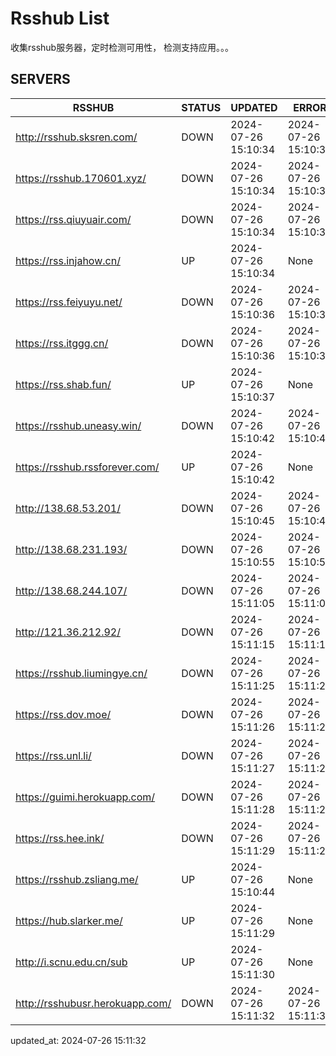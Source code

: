 # Rsshub List

收集rsshub服务器，定时检测可用性， 检测支持应用。。。


## SERVERS

|  RSSHUB   | STATUS  | UPDATED  | ERROR  | TWITTER |  
|  ----  | ----  | ----  | ----  | ---- |  
| http://rsshub.sksren.com/ | DOWN | 2024-07-26 15:10:34 | 2024-07-26 15:10:34 |  
| https://rsshub.170601.xyz/ | DOWN | 2024-07-26 15:10:34 | 2024-07-26 15:10:34 |  
| https://rss.qiuyuair.com/ | DOWN | 2024-07-26 15:10:34 | 2024-07-26 15:10:34 |  
| https://rss.injahow.cn/ | UP | 2024-07-26 15:10:34 | None ||  
| https://rss.feiyuyu.net/ | DOWN | 2024-07-26 15:10:36 | 2024-07-26 15:10:36 |  
| https://rss.itggg.cn/ | DOWN | 2024-07-26 15:10:36 | 2024-07-26 15:10:36 |  
| https://rss.shab.fun/ | UP | 2024-07-26 15:10:37 | None ||  
| https://rsshub.uneasy.win/ | DOWN | 2024-07-26 15:10:42 | 2024-07-26 15:10:42 |  
| https://rsshub.rssforever.com/ | UP | 2024-07-26 15:10:42 | None ||  
| http://138.68.53.201/ | DOWN | 2024-07-26 15:10:45 | 2024-07-26 15:10:45 |  
| http://138.68.231.193/ | DOWN | 2024-07-26 15:10:55 | 2024-07-26 15:10:55 |  
| http://138.68.244.107/ | DOWN | 2024-07-26 15:11:05 | 2024-07-26 15:11:05 |  
| http://121.36.212.92/ | DOWN | 2024-07-26 15:11:15 | 2024-07-26 15:11:15 |  
| https://rsshub.liumingye.cn/ | DOWN | 2024-07-26 15:11:25 | 2024-07-26 15:11:25 |  
| https://rss.dov.moe/ | DOWN | 2024-07-26 15:11:26 | 2024-07-26 15:11:26 |  
| https://rss.unl.li/ | DOWN | 2024-07-26 15:11:27 | 2024-07-26 15:11:27 |  
| https://guimi.herokuapp.com/ | DOWN | 2024-07-26 15:11:28 | 2024-07-26 15:11:28 |  
| https://rss.hee.ink/ | DOWN | 2024-07-26 15:11:29 | 2024-07-26 15:11:29 |  
| https://rsshub.zsliang.me/ | UP | 2024-07-26 15:10:44 | None |OK|  
| https://hub.slarker.me/ | UP | 2024-07-26 15:11:29 | None ||  
| http://i.scnu.edu.cn/sub | UP | 2024-07-26 15:11:30 | None ||  
| http://rsshubusr.herokuapp.com/ | DOWN | 2024-07-26 15:11:32 | 2024-07-26 15:11:32 |  
  

updated_at: 2024-07-26 15:11:32  
